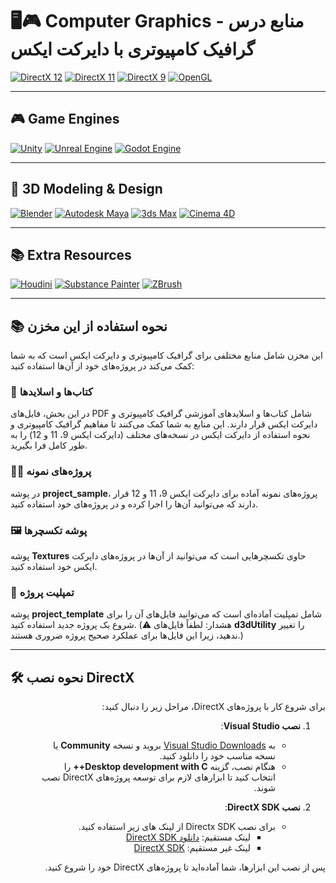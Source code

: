 # 🖥️🎮 Computer Graphics - منابع درس گرافیک کامپیوتری با دایرکت ایکس

[![DirectX 12](https://img.shields.io/badge/DirectX_12-2ea44f?style=for-the-badge&logo=microsoft)](https://learn.microsoft.com/en-us/windows/win32/direct3d12/directx-12-programming-guide)
[![DirectX 11](https://img.shields.io/badge/DirectX_11-2ea460?style=for-the-badge&logo=microsoft)](https://learn.microsoft.com/en-us/windows/win32/direct3d11/dx-graphics-overview)
[![DirectX 9](https://img.shields.io/badge/DirectX_9-2ea47d?style=for-the-badge&logo=microsoft)](https://learn.microsoft.com/en-us/windows/win32/direct3d9/direct3d-9-graphics)
[![OpenGL](https://img.shields.io/badge/OpenGL-5586A4?style=for-the-badge&logo=opengl)](https://www.opengl.org/)


---

## 🎮 Game Engines

[![Unity](https://img.shields.io/badge/Unity-000000?style=for-the-badge&logo=unity)](https://unity.com/)
[![Unreal Engine](https://img.shields.io/badge/Unreal_Engine-0E1128?style=for-the-badge&logo=unrealengine)](https://www.unrealengine.com/)
[![Godot Engine](https://img.shields.io/badge/Godot-478CBF?style=for-the-badge&logo=godotengine)](https://godotengine.org/)

---

## 🎨 3D Modeling & Design

[![Blender](https://img.shields.io/badge/Blender-F5792A?style=for-the-badge&logo=blender)](https://www.blender.org/)
[![Autodesk Maya](https://img.shields.io/badge/Maya-41BFEF?style=for-the-badge&logo=autodesk)](https://www.autodesk.com/products/maya/overview)
[![3ds Max](https://img.shields.io/badge/3ds_Max-6A76AC?style=for-the-badge&logo=autodesk)](https://www.autodesk.com/products/3ds-max/overview)
[![Cinema 4D](https://img.shields.io/badge/Cinema_4D-011A6A?style=for-the-badge&logo=cinema4d)](https://www.maxon.net/en/cinema-4d)

---

## 📚 Extra Resources

[![Houdini](https://img.shields.io/badge/Houdini-FF4713?style=for-the-badge&logo=sidefx)](https://www.sidefx.com/)
[![Substance Painter](https://img.shields.io/badge/Substance_Painter-FFAE33?style=for-the-badge&logo=adobe)](https://www.adobe.com/products/substance3d-painter.html)
[![ZBrush](https://img.shields.io/badge/ZBrush-1E1E1E?style=for-the-badge)](https://pixologic.com/)

---

## 📚 نحوه استفاده از این مخزن

این مخزن شامل منابع مختلفی برای گرافیک کامپیوتری و دایرکت ایکس است که به شما کمک می‌کند در پروژه‌های خود از آن‌ها استفاده کنید:

### 📖 کتاب‌ها و اسلایدها
در این بخش، فایل‌های PDF شامل کتاب‌ها و اسلایدهای آموزشی گرافیک کامپیوتری و دایرکت ایکس قرار دارند. این منابع به شما کمک می‌کنند تا مفاهیم گرافیک کامپیوتری و نحوه استفاده از دایرکت ایکس در نسخه‌های مختلف (دایرکت ایکس 9، 11 و 12) را به طور کامل فرا بگیرید.

### 🧑‍💻 پروژه‌های نمونه
در پوشه **project_sample**، پروژه‌های نمونه آماده برای دایرکت ایکس 9، 11 و 12 قرار دارند که می‌توانید آن‌ها را اجرا کرده و در پروژه‌های خود استفاده کنید. 
### 🖼️ پوشه تکسچرها
پوشه **Textures** حاوی تکسچرهایی است که می‌توانید از آن‌ها در پروژه‌های دایرکت ایکس خود استفاده کنید. 
### 📂 تمپلیت پروژه
پوشه **project_template** شامل تمپلیت آماده‌ای است که می‌توانید فایل‌های آن را برای شروع یک پروژه جدید استفاده کنید. (⚠️ هشدار: لطفاً فایل‌های **d3dUtility** را تغییر ندهید، زیرا این فایل‌ها برای عملکرد صحیح پروژه ضروری هستند.)


---

## 🛠️ نحوه نصب DirectX

<div dir="rtl">

برای شروع کار با پروژه‌های DirectX، مراحل زیر را دنبال کنید:

1. **نصب Visual Studio**:
   - به [Visual Studio Downloads](https://visualstudio.microsoft.com/downloads/) بروید و نسخه **Community** یا نسخه مناسب خود را دانلود کنید.
   - هنگام نصب، گزینه **Desktop development with C++** را انتخاب کنید تا ابزارهای لازم برای توسعه پروژه‌های DirectX نصب شوند.

2. **نصب DirectX SDK**:
   - برای نصب Directx SDK از لینک های زیر استفاده کنید.
     - لینک مستقیم: [دانلود DirectX SDK](https://download.microsoft.com/download/a/e/7/ae743f1f-632b-4809-87a9-aa1bb3458e31/DXSDK_Jun10.exe)
     - لینک غیر مستقیم: [DirectX SDK ](https://www.microsoft.com/en-us/download/details.aspx?id=6812)

پس از نصب این ابزارها، شما آماده‌اید تا پروژه‌های DirectX خود را شروع کنید.

</div>